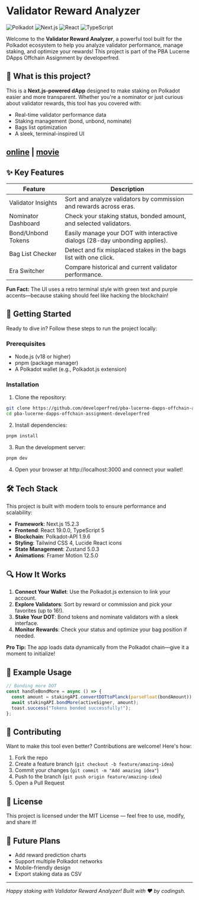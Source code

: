# Validator Reward Analyzer

![Polkadot](https://img.shields.io/badge/Polkadot-E6007A?style=for-the-badge&logo=polkadot&logoColor=white)
![Next.js](https://img.shields.io/badge/Next.js-000000?style=for-the-badge&logo=next.js&logoColor=white)
![React](https://img.shields.io/badge/React-61DAFB?style=for-the-badge&logo=react&logoColor=black)
![TypeScript](https://img.shields.io/badge/TypeScript-3178C6?style=for-the-badge&logo=typescript&logoColor=white)



Welcome to the **Validator Reward Analyzer**, a powerful tool built for the Polkadot ecosystem to help you analyze validator performance, manage staking, and optimize your rewards! This project is part of the PBA Lucerne DApps Offchain Assignment by developerfred.

## 🚀 What is this project?

This is a **Next.js-powered dApp** designed to make staking on Polkadot easier and more transparent. Whether you're a nominator or just curious about validator rewards, this tool has you covered with:

* Real-time validator performance data
* Staking management (bond, unbond, nominate)
* Bags list optimization
* A sleek, terminal-inspired UI

## [online](https://pba.aipop.fun) | [movie](https://www.youtube.com/embed/4mau2zRiVkg?autoplay=1)

## ✨ Key Features

| **Feature** | **Description** |
|-------------|-----------------|
| Validator Insights | Sort and analyze validators by commission and rewards across eras. |
| Nominator Dashboard | Check your staking status, bonded amount, and selected validators. |
| Bond/Unbond Tokens | Easily manage your DOT with interactive dialogs (28-day unbonding applies). |
| Bag List Checker | Detect and fix misplaced stakes in the bags list with one click. |
| Era Switcher | Compare historical and current validator performance. |

**Fun Fact:** The UI uses a retro terminal style with green text and purple accents—because staking should feel like hacking the blockchain!

## 🏁 Getting Started

Ready to dive in? Follow these steps to run the project locally:

### Prerequisites

* Node.js (v18 or higher)
* pnpm (package manager)
* A Polkadot wallet (e.g., Polkadot.js extension)

### Installation

1. Clone the repository:
```bash
git clone https://github.com/developerfred/pba-lucerne-dapps-offchain-assignment-developerfred.git
cd pba-lucerne-dapps-offchain-assignment-developerfred
```

2. Install dependencies:
```bash
pnpm install
```

3. Run the development server:
```bash
pnpm dev
```

4. Open your browser at http://localhost:3000 and connect your wallet!

## 🛠️ Tech Stack

This project is built with modern tools to ensure performance and scalability:

* **Framework**: Next.js 15.2.3
* **Frontend**: React 19.0.0, TypeScript 5
* **Blockchain**: Polkadot-API 1.9.6
* **Styling**: Tailwind CSS 4, Lucide React icons
* **State Management**: Zustand 5.0.3
* **Animations**: Framer Motion 12.5.0


## 🔍 How It Works

1. **Connect Your Wallet**: Use the Polkadot.js extension to link your account.
2. **Explore Validators**: Sort by reward or commission and pick your favorites (up to 16!).
3. **Stake Your DOT**: Bond tokens and nominate validators with a sleek interface.
4. **Monitor Rewards**: Check your status and optimize your bag position if needed.

**Pro Tip:** The app loads data dynamically from the Polkadot chain—give it a moment to initialize!

## 📝 Example Usage

```typescript
// Bonding more DOT
const handleBondMore = async () => {
  const amount = stakingAPI.convertDOTtoPlanck(parseFloat(bondAmount));
  await stakingAPI.bondMore(activeSigner, amount);
  toast.success("Tokens bonded successfully!");
};
```

## 👥 Contributing

Want to make this tool even better? Contributions are welcome! Here's how:

1. Fork the repo
2. Create a feature branch (`git checkout -b feature/amazing-idea`)
3. Commit your changes (`git commit -m "Add amazing idea"`)
4. Push to the branch (`git push origin feature/amazing-idea`)
5. Open a Pull Request

## 📄 License

This project is licensed under the MIT License
— feel free to use, modify, and share it!

## 🔮 Future Plans

* Add reward prediction charts
* Support multiple Polkadot networks
* Mobile-friendly design
* Export staking data as CSV

---

*Happy staking with Validator Reward Analyzer! Built with ❤️ by codingsh.*

